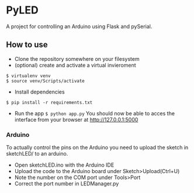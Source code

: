 # PyLED
A project for controlling an Arduino using Flask and pySerial.

## How to use
* Clone the repository somewhere on your filesystem
* (optional) create and activate a virtual invieroment

`$ virtualenv venv`\
`$ source venv/Scripts/activate`

* Install dependencies

`$ pip install -r requirements.txt`
* Run the app
`$ python app.py`
You should now be able to acces the interface from your browser at http://127.0.0.1:5000

### Arduino
To actually control the pins on the Arduino you need to upload the sketch in sketchLED/ to an arduino.
* Open sketchLED.ino with the Arduino IDE
* Upload the code to the Arduino board under Sketch>Upload(Ctrl+U)
* Note the number on the COM port under Tools>Port
* Correct the port number in LEDManager.py
